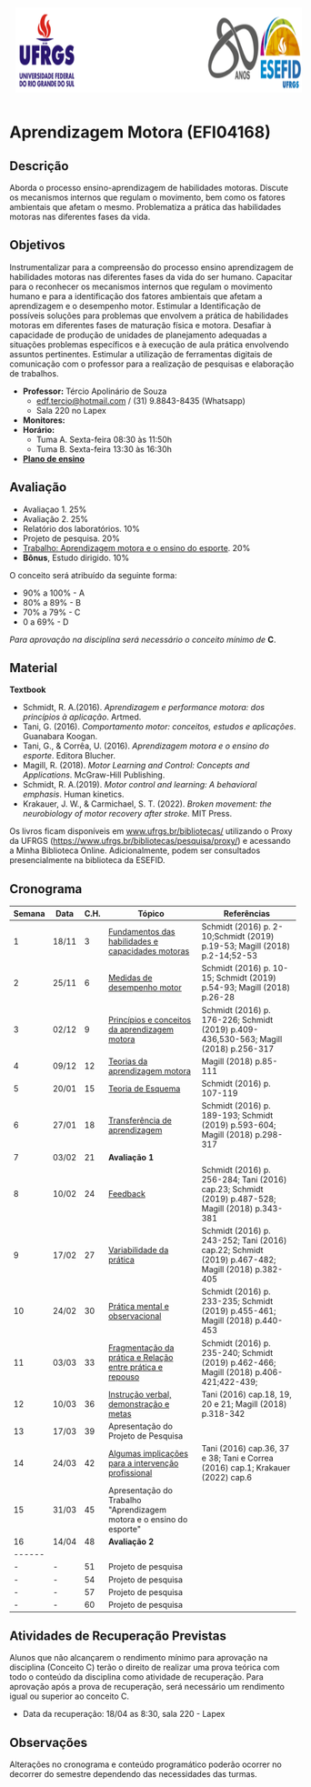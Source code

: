 
<div align="center">
<img style="margin: 10px" src="https://github.com/apolinario-souza/teaching/blob/main/AprendizageMotora(EFI04168)/img/cabecalho.png" alt="Python" height="150" 
/>  </div>


# **Aprendizagem Motora (EFI04168)**


## Descrição

Aborda o processo ensino-aprendizagem de habilidades motoras. Discute os mecanismos internos que regulam o movimento, bem como os fatores 
ambientais que afetam o mesmo. Problematiza a prática das habilidades motoras nas diferentes fases da vida.

## Objetivos
Instrumentalizar para a compreensão do processo ensino aprendizagem de habilidades motoras nas diferentes fases da vida do ser humano. Capacitar para o reconhecer os mecanismos internos que regulam o movimento humano e para a identificação dos fatores ambientais que afetam a aprendizagem e o desempenho motor. Estimular a Identificação de possíveis soluções para problemas que envolvem a prática de habilidades motoras em diferentes fases de 
maturação física e motora. Desafiar à capacidade de produção de unidades de planejamento adequadas a situações problemas específicos e à execução de aula prática envolvendo assuntos pertinentes. Estimular a utilização de ferramentas digitais de comunicação com o professor para 
a realização de pesquisas e elaboração de trabalhos.

- **Professor:** Tércio Apolinário de Souza
  - edf.tercio@hotmail.com / (31) 9.8843-8435 (Whatsapp) 
  - Sala 220 no Lapex
- **Monitores:** 
- **Horário:**
  - Tuma A. Sexta-feira 08:30 às 11:50h
  - Tuma B. Sexta-feira 13:30 às 16:30h 
- [**Plano de ensino**][1]



## Avaliação
- Avaliaçao 1. 25%
- Avaliação 2. 25%
- Relatório dos laboratórios. 10%
- Projeto de pesquisa. 20%
- [Trabalho: Aprendizagem motora e o ensino do esporte][2]. 20%
- **Bônus**, Estudo dirigido. 10%


O conceito será atribuído da seguinte forma: 
- 90% a 100%  - A 
- 80% a 89% - B
- 70% a 79%  - C
- 0 a 69% - D

*Para aprovação na disciplina será necessário o conceito mínimo de* **C**. 

## Material
**Textbook**

- Schmidt, R. A.(2016). *Aprendizagem e performance motora: dos princípios à aplicação*. Artmed.
- Tani, G. (2016). *Comportamento motor: conceitos, estudos e aplicações*. Guanabara Koogan.
- Tani, G., & Corrêa, U. (2016). *Aprendizagem motora e o ensino do esporte*. Editora Blucher.
- Magill, R. (2018). *Motor Learning and Control: Concepts and Applications*. McGraw-Hill Publishing.
- Schmidt, R. A.(2019). *Motor control and learning: A behavioral emphasis*. Human kinetics.
- Krakauer, J. W., & Carmichael, S. T. (2022). *Broken movement: the neurobiology of motor recovery after stroke*. MIT Press.

Os livros ficam disponíveis em www.ufrgs.br/bibliotecas/ utilizando o Proxy da UFRGS  (https://www.ufrgs.br/bibliotecas/pesquisa/proxy/) e acessando a Minha Biblioteca Online. Adicionalmente, podem ser consultados presencialmente na biblioteca da ESEFID. 

## 


## Cronograma

| **Semana** | **Data**| **C.H.**  | **Tópico**                                              | **Referências**|
|----------|-----------|------------|---------------------------------------------------------|---------------|
|1|18/11|3|[Fundamentos das habilidades e capacidades motoras][1]|Schmidt (2016) p. 2-10;Schmidt (2019) p.19-53; Magill (2018) p.2-14;52-53|[1][10]|
|2|25/11|6|[Medidas de desempenho motor][2]|Schmidt (2016) p. 10-15; Schmidt (2019) p.54-93; Magill (2018) p.26-28|
|3|02/12|9|[Princípios e conceitos da aprendizagem motora][1]|Schmidt (2016) p. 176-226; Schmidt (2019) p.409-436,530-563; Magill (2018) p.256-317|
|4|09/12|12|[Teorias da aprendizagem motora][1]              |Magill (2018) p.85-111|
|5|20/01|15|[Teoria de Esquema][1]             |Schmidt (2016) p. 107-119|
|6|27/01|18|[Transferência de aprendizagem][1] |Schmidt (2016) p. 189-193; Schmidt (2019) p.593-604; Magill (2018) p.298-317|
|7|03/02|21|**Avaliação 1**                        |  | |
|8|10/02|24|[Feedback][1]                      |Schmidt (2016) p. 256-284; Tani (2016) cap.23; Schmidt (2019) p.487-528; Magill (2018) p.343-381|
|9|17/02|27|[Variabilidade da prática][1]|Schmidt (2016) p. 243-252; Tani (2016) cap.22; Schmidt (2019) p.467-482; Magill (2018) p.382-405 |
|10|24/02|30|[Prática mental e observacional][1]|Schmidt (2016) p. 233-235; Schmidt (2019) p.455-461; Magill (2018) p.440-453|
|11|03/03|33|[Fragmentação da prática e Relação entre prática e repouso][1]|Schmidt (2016) p. 235-240; Schmidt (2019) p.462-466; Magill (2018) p.406-421;422-439; | 
|12|10/03|36|[Instrução verbal, demonstração e metas][1]|Tani (2016) cap.18, 19, 20 e 21; Magill (2018) p.318-342|
|13|17/03|39|Apresentação do Projeto de Pesquisa|   | |
|14|24/03|42|[Algumas implicações para a intervenção profissional][1]|Tani (2016) cap.36, 37 e 38; Tani e Correa (2016) cap.1; Krakauer (2022) cap.6   | 
|15|31/03|45|Apresentação do Trabalho "Aprendizagem motora e o ensino do esporte"|   | 
|16|14/04|48| **Avaliação 2**                                             |   | 
|------|||||------|
|-         | -         | 51          | Projeto de pesquisa                                         |   
| -        | -         | 54          | Projeto de pesquisa                                         |   
| -        | -         | 57          | Projeto de pesquisa                                         |   
| -        | -         | 60          | Projeto de pesquisa                                  |    



## Atividades de Recuperação Previstas
Alunos que não alcançarem o rendimento mínimo para aprovação na disciplina (Conceito C) terão o direito de realizar uma prova teórica com todo o conteúdo da disciplina como atividade de recuperação. Para aprovação após a prova de recuperação, será necessário um rendimento igual ou superior ao conceito C.
- Data da recuperação: 18/04 as 8:30, sala 220 - Lapex

## Observações

Alterações no cronograma e conteúdo programático poderão ocorrer no decorrer do semestre dependendo das necessidades das turmas. 

[1]:https://apolinario-souza.github.io/lectures/week-00/lecture-00_welcome/00_course-welcome.html#1
[2]:https://github.com/apolinario-souza/teaching/blob/main/AprendizageMotora(EFI04168)/trabalhos/t1.pdf7d10e7d06874%40redis&bdata=JkF1dGhUeXBlPXNoaWImbGFuZz1wdC1iciZzY29wZT1zaXRl#AN=sabi.000277272&db=cat07377a
[3]:https://eds.p.ebscohost.com/eds/viewarticle/render?data=dGJyMPPp44rp2%2fdV0%2bnjisfk5Ie46bNQsa2vSa6k63nn5Kx94um%2bUa2nskewprBKnqeuUrOnuEquls5lpOrweezp33vy3%2b2G59q7SbWvsk6uq69Jt5zxgeKzsk21reBI36mrSrWssEWy2OBPq9ivULOj4ny1q%2bF6rtquerHbvorj2ueLpOLfhuWz7oyr2PA%2b4ti7e9%2fqrk%2bxrbV5pOrff7u3zD7f5LuL39jnRq6mrkizqLBIsJzkh%2fDj34y73POE6urjkPKc5Y3j6fJV0ujzfQAA&vid=0&sid=4577b0a3-2762-4bb7-b185-dd75cb0d0b3e@redis
[4]:https://eds.p.ebscohost.com/eds/viewarticle/render?data=dGJyMPPp44rp2%2fdV0%2bnjisfk5Ie46bNQsa2vSa6k63nn5Kx94um%2bUa2nskewprBKnqeuUrOnuEquls5lpOrweezp33vy3%2b2G59q7Ra%2btsE2urbJQsqqki%2bfau0y2qLVPsqavRd%2fct3urquFN4qO2SbKvq3uyrLJJ5NezT%2bOnsljw2%2bKB8Zzqeezdu4jyo%2bCKpNrgVePa8YXn2KSM3927Wcyc34a72%2bKL69%2fgRq6mrkivqLdLtJzkh%2fDj34y73POE6urjkPKc5Y3j6fJV0ujzfQAA&vid=0&sid=48277401-af9c-4c5d-8149-c4641fa57e14@redis




[10]:https://github.com/apolinario-souza/teaching/raw/main/AprendizageMotora(EFI04168)/lectures/lecture01/Relacao_entre_pratica_e_repouso.pdf

[21]:https://reader.elsevier.com/reader/sd/pii/S0301051119300468?token=2C1D072F98ADD5B95C6F76E359A382B9D5E1A295FF5428652DA301743842652F39709C31589B52FB441B869BF560789E&originRegion=us-east-1&originCreation=20220921192529
